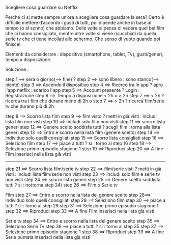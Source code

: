 Scegliere cosa guardare su Netflix 

Perché ci si mette sempre un’ora a scegliere cosa guardare la sera? Certo è difficile mettere d’accordo i gusti di tutti, poi dipende anche in base al tempo (o al sonno) che abbiamo. Delle volte si pensa di vedere quel bel film che ci hanno consigliato, mentre altre volte si viene risucchiati da quella serie tv che ci tiene incollati allo schermo. Che senso di vuoto quando poi finisce! 

Elementi da considerare : dispositivo (smartphone, tablet, Tv), gusti/generi, tempo a disposizione.

Soluzione :


<!-- Inizio  -->
step 1 ==> sera o giorno(--> fine) ? 
step 2 ==> sono libero : sono stanco(--> niente)
step 3 ==> Accendo il dispositivo
step 4 ==> Ricerco tra le app ? apro l'app netflix : scarico l'app
step 5 ==> Account presente ? Login : Registrazione
step 6 ==> Tempo a disposizione < 2h o > 2h
step 7 ==> < 2h ? ricerca tra i film che durano meno di 2h   o  step 7 ==> > 2h ? ricerca film/serie tv che durano più di 2h


<!-- Film che dura < 2h -->
step 8 ==> Scorro lista film 
step 9 ==> film visto ? metti in già visti : includi lista film non visti
step 10 ==> Includi solo film non visti 
step 11 ==> scorro lista generi
step 12 ==> Genere scelto soddisfa tutti ? scegli film : torna alla lista generi
step 13 ==>  Entro e scorro nella lista film (genere scelto)
step 14 ==>  Individuo solo quelli consigliati
step 15 ==>  Scorro lista consigliati
step 16 ==>  Seleziono film
step 17 ==>  piace a tutti ? si : torno al step 16
step 18 ==>  Selezione primo episodio stagione 1
step 19 ==>  Riproduci
step 20 ==>  A fine Film inserisci nella lista già visti

--------------------------------------------------------------------------------------------------------------------------

<!-- Film o serie che durano > 2h -->
step 21 ==>   Scorro lista film/serie tv
step 22 ==> film/serie visti ? metti in già visti : includi lista film/serie non visti
step 23 ==>  Includi solo film e serie tv non visti 
step 24 ==>  scorro lista generi
step 25 ==>  Genere scelto soddisfa tutti ? si : no(torna step 24)
step 26 ==>  Film o Serie tv


Film
step 27 ==> Entro e scorro nella lista del genere scelto
step 28==> Individuo solo quelli consigliati
step 29 ==> Seleziono film
step 30 ==> piace a tutti ? si : torno al step 29
step 31 ==> Selezione primo episodio stagione 1
step 32 ==> Riproduci
step 33 ==>  A fine Film inserisci nella lista già visti

Serie tv
step 34 ==> Entro e scorro nella lista del genere scelto
step 35 ==> Seleziono Serie Tv
step 36 ==> piace a tutti ? si : torno al step 35
step 37 ==> Selezione primo episodio stagione 1
step 38 ==> Riproduci
step 39 ==> A fine Serie puntata inserisci nella lista già visti


